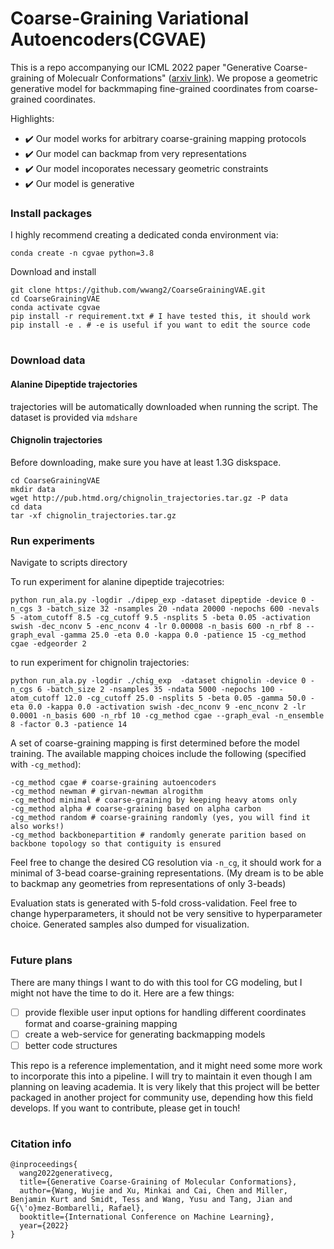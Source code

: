 # Coarse-Graining Variational Autoencoders(CGVAE)

This is a repo accompanying our ICML 2022 paper "Generative Coarse-graining of Molecualr Conformations" ([arxiv link](https://arxiv.org/abs/2201.12176)). We propose a geometric generative model for backmmaping fine-grained coordinates from coarse-grained coordinates. 

Highlights:
* :heavy_check_mark: Our model works for arbitrary coarse-graining mapping protocols
* :heavy_check_mark: Our model can backmap from very representations
* :heavy_check_mark: Our model incoporates necessary geometric constraints 
* :heavy_check_mark: Our model is generative 

### Install packages 

I highly recommend creating a dedicated conda environment via: 
```
conda create -n cgvae python=3.8
```

Download and install 
```
git clone https://github.com/wwang2/CoarseGrainingVAE.git
cd CoarseGrainingVAE
conda activate cgvae
pip install -r requirement.txt # I have tested this, it should work 
pip install -e . # -e is useful if you want to edit the source code
```
#

### Download data 

#### Alanine Dipeptide trajectories 

trajectories will be automatically downloaded when running the script. The dataset is provided via `mdshare`


#### Chignolin trajectories 
  
Before downloading, make sure you have at least 1.3G diskspace.

```
cd CoarseGrainingVAE
mkdir data
wget http://pub.htmd.org/chignolin_trajectories.tar.gz -P data
cd data 
tar -xf chignolin_trajectories.tar.gz
```

### Run experiments 

Navigate to scripts directory

To run experiment for alanine dipeptide trajecotries: 

```
python run_ala.py -logdir ./dipep_exp -dataset dipeptide -device 0 -n_cgs 3 -batch_size 32 -nsamples 20 -ndata 20000 -nepochs 600 -nevals 5 -atom_cutoff 8.5 -cg_cutoff 9.5 -nsplits 5 -beta 0.05 -activation swish -dec_nconv 5 -enc_nconv 4 -lr 0.00008 -n_basis 600 -n_rbf 8 --graph_eval -gamma 25.0 -eta 0.0 -kappa 0.0 -patience 15 -cg_method cgae -edgeorder 2
```

to run experiment for chignolin trajectories:

```
python run_ala.py -logdir ./chig_exp  -dataset chignolin -device 0 -n_cgs 6 -batch_size 2 -nsamples 35 -ndata 5000 -nepochs 100 -atom_cutoff 12.0 -cg_cutoff 25.0 -nsplits 5 -beta 0.05 -gamma 50.0 -eta 0.0 -kappa 0.0 -activation swish -dec_nconv 9 -enc_nconv 2 -lr 0.0001 -n_basis 600 -n_rbf 10 -cg_method cgae --graph_eval -n_ensemble 8 -factor 0.3 -patience 14
```

A set of coarse-graining mapping is first determined before the model training. The available mapping choices include the following (specified with `-cg_method`):
```
-cg_method cgae # coarse-graining autoencoders 
-cg_method newman # girvan-newman alrogithm 
-cg_method minimal # coarse-graining by keeping heavy atoms only 
-cg_method alpha # coarse-graining based on alpha carbon
-cg_method random # coarse-graining randomly (yes, you will find it also works!)
-cg_method backbonepartition # randomly generate parition based on backbone topology so that contiguity is ensured 

```

Feel free to change the desired CG resolution via `-n_cg`, it should work for a minimal of 3-bead coarse-graining representations. (My dream is to be able to backmap any geometries from representations of only 3-beads) 

Evaluation stats is generated with 5-fold cross-validation. Feel free to change hyperparameters, it should not be very sensitive to hyperparameter choice. Generated samples also dumped for visualization. 

# 

### Future plans

There are many things I want to do with this tool for CG modeling, but I might not have the time to do it. Here are a few things:

- [ ] provide flexible user input options for handling different coordinates format and coarse-graining mapping 
- [ ] create a web-service for generating backmapping models 
- [ ] better code structures 

This repo is a reference implementation, and it might need some more work to incorporate this into a pipeline. I will try to maintain it even though I am planning on leaving academia. It is very likely that this project will be better packaged in another project for community use, depending how this field develops. If you want to contribute, please get in touch!

# 

### Citation info

```
@inproceedings{
  wang2022generativecg,
  title={Generative Coarse-Graining of Molecular Conformations},
  author={Wang, Wujie and Xu, Minkai and Cai, Chen and Miller, Benjamin Kurt and Smidt, Tess and Wang, Yusu and Tang, Jian and G{\'o}mez-Bombarelli, Rafael},
  booktitle={International Conference on Machine Learning},
  year={2022}
}
```
